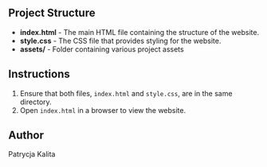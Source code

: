 ## Project Structure

- **index.html** - The main HTML file containing the structure of the website.
- **style.css** - The CSS file that provides styling for the website.
- **assets/** - Folder containing various project assets

## Instructions

1. Ensure that both files, `index.html` and `style.css`, are in the same directory.
2. Open `index.html` in a browser to view the website.

## Author

Patrycja Kalita
